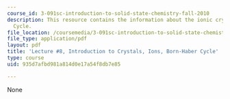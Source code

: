 ```yaml
---
course_id: 3-091sc-introduction-to-solid-state-chemistry-fall-2010
description: This resource contains the information about the ionic crystals; Born-Haber
  Cycle.
file_location: /coursemedia/3-091sc-introduction-to-solid-state-chemistry-fall-2010/935d7afbd981a814d0e17a54f8db7e85_MIT3_091SCF09_lec8.pdf
file_type: application/pdf
layout: pdf
title: 'Lecture #8, Introduction to Crystals, Ions, Born-Haber Cycle'
type: course
uid: 935d7afbd981a814d0e17a54f8db7e85

---
```

None